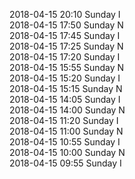2018-04-15 20:10 Sunday  I  
2018-04-15 17:50 Sunday  N  
2018-04-15 17:45 Sunday  I  
2018-04-15 17:25 Sunday  N  
2018-04-15 17:20 Sunday  I  
2018-04-15 15:55 Sunday  N  
2018-04-15 15:20 Sunday  I  
2018-04-15 15:15 Sunday  N  
2018-04-15 14:05 Sunday  I  
2018-04-15 14:00 Sunday  N  
2018-04-15 11:20 Sunday  I  
2018-04-15 11:00 Sunday  N  
2018-04-15 10:55 Sunday  I  
2018-04-15 10:00 Sunday  N  
2018-04-15 09:55 Sunday  I  
